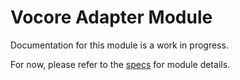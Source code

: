 # Vocore Adapter Module
Documentation for this module is a work in progress.

For now, please refer to the [specs](specs.yaml) for module details.
